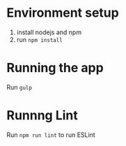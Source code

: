# Environment setup

1. install nodejs and npm
2. run ```npm install```


# Running the app

Run ```gulp```


# Runnng Lint

Run ```npm run lint``` to run ESLint
